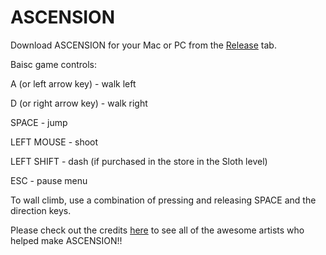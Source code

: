 # ASCENSION

Download ASCENSION for your Mac or PC from the [Release](https://github.com/dm2112/Final-Submission/releases) tab. 

Baisc game controls:

A (or left arrow key) - walk left

D (or right arrow key) - walk right

SPACE - jump

LEFT MOUSE - shoot

LEFT SHIFT - dash (if purchased in the store in the Sloth level)

ESC - pause menu

To wall climb, use a combination of pressing and releasing SPACE and the direction keys.



Please check out the credits [here](https://github.com/dm2112/Final-Submission/blob/master/Credits.txt) to see all of the awesome artists who helped make ASCENSION!!
